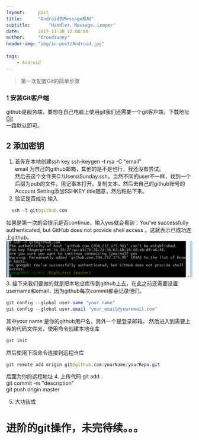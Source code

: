 ```yaml
---
layout:		post
title:		"Android的Message机制"
subtitle:		"Handler、Message、Looper"
date:		2017-11-30 12:00:00
author:		"Droodsunny"
header-img: "img/in-post/Android.jpg"

tags:
    - Android
---
```


> 第一次配置Git的简单步骤

### 1 安装Git客户端
   github是服务端，要想在自己电脑上使用git我们还需要一个git客户端，下载地址[Git](http://msysgit.github.com/)<br/>
   一路默认即可。
## 2 添加密钥
   1. 首先在本地创建ssh key
ssh-keygen -t rsa -C "email"<br/>
email 为自己的github邮箱，其他的是不是也行，我还没有尝试。<br/>
然后去这个文件夹C:\Users\Sunday\.ssh，当然不同的user不一样，找到一个后缀为pub的文件，用记事本打开。复制文本。然后去自己的github账号的Account Setting添加SSHKEY title随意，然后粘贴下来。
   2. 验证是否成功
   输入
``` java
  ssh -T git@github.com
```   
如果是第一次的会提示是否continue，输入yes就会看到：You’ve successfully authenticated, but GitHub does not provide shell access 。这就表示已成功连上github。
![](/img/in-post/1366089042_1867.png)
3. 接下来我们要做的就是把本地仓库传到github上去，在此之前还需要设置username和email，因为github每次commit都会记录他们。
```java
git config --global user.name "your name"
git config --global user.email "your_email@youremail.com"
```
其中your name 是你的github用户名，另外一个是登录邮箱。
然后进入到需要上传的代码文件夹，使用命令创建本地仓库
``` java
git init
```
然后使用下面命令连接到远程仓库
``` java
git remote add origin git@github.com:yourName/yourRepo.git
```
后面为你的远程地址
4. 上传代码
 git add .<br/>
 git commit -m "description"<br/>
 git push origin master

 5. 大功告成

# 进阶的git操作，未完待续。。。

